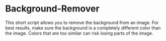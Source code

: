 # Background-Remover

This short script allows you to remove the background from an image. For best results, 
make sure the background is a completely different color than the image. Colors that are 
too similar can risk losing parts of the image.

